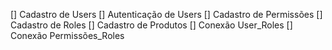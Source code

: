[] Cadastro de Users
[] Autenticação de Users
[] Cadastro de Permissões
[] Cadastro de Roles
[] Cadastro de Produtos
[] Conexão User_Roles
[] Conexão Permissões_Roles